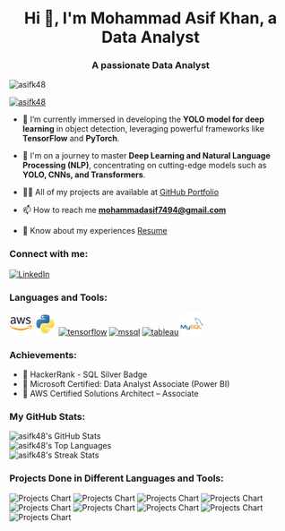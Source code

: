 <h1 align="center">Hi 👋, I'm Mohammad Asif Khan, a Data Analyst</h1>
<h3 align="center">A passionate Data Analyst</h3>

<p align="left"> <img src="https://komarev.com/ghpvc/?username=asifk48&label=Profile%20views&color=0e75b6&style=flat" alt="asifk48" /> </p>

<p align="left"> <a href="https://github.com/ryo-ma/github-profile-trophy"><img src="https://github-profile-trophy.vercel.app/?username=asifk48&theme=onedark&no-frame=true&row=1&column=4&margin-w=15&margin-h=15" alt="asifk48" /></a> </p>

- 🔭 I’m currently immersed in developing the **YOLO model for deep learning** in object detection, leveraging powerful frameworks like **TensorFlow** and **PyTorch**.

- 🌱 I'm on a journey to master **Deep Learning and Natural Language Processing (NLP)**, concentrating on cutting-edge models such as **YOLO, CNNs, and Transformers**.

- 👨‍💻 All of my projects are available at [GitHub Portfolio](https://github.com/asifk48)

- 📫 How to reach me **mohammadasif7494@gmail.com**

- 📄 Know about my experiences [Resume](https://drive.google.com/file/d/your-resume-link/view?usp=sharing)

<h3 align="left">Connect with me:</h3>
<p align="left">
  <a href="https://linkedin.com/in/mohammad-asif-khan-a3089a24a" target="blank"><img align="center" src="https://raw.githubusercontent.com/rahuldkjain/github-profile-readme-generator/master/src/images/icons/Social/linked-in-alt.svg" alt="LinkedIn" height="30" width="40" /></a>
</p>

<h3 align="left">Languages and Tools:</h3>
<p align="left">
  <a href="https://aws.amazon.com" target="_blank" rel="noreferrer"><img src="https://raw.githubusercontent.com/devicons/devicon/master/icons/amazonwebservices/amazonwebservices-original-wordmark.svg" alt="aws" width="40" height="40" /></a>
  <a href="https://www.python.org" target="_blank" rel="noreferrer"><img src="https://raw.githubusercontent.com/devicons/devicon/master/icons/python/python-original.svg" alt="python" width="40" height="40" /></a>
  <a href="https://www.tensorflow.org/" target="_blank" rel="noreferrer"><img src="https://www.vectorlogo.zone/logos/tensorflow/tensorflow-icon.svg" alt="tensorflow" width="40" height="40" /></a>
  <a href="https://www.microsoft.com/en-us/sql-server" target="_blank" rel="noreferrer"><img src="https://www.svgrepo.com/show/303229/microsoft-sql-server-logo.svg" alt="mssql" width="40" height="40" /></a>
  <a href="https://tableau.com/" target="_blank" rel="noreferrer"><img src="https://www.vectorlogo.zone/logos/tableau/tableau-wordmark.svg" alt="tableau" width="40" height="40" /></a>
  <a href="https://www.mysql.com/" target="_blank" rel="noreferrer"><img src="https://raw.githubusercontent.com/devicons/devicon/master/icons/mysql/mysql-original-wordmark.svg" alt="mysql" width="40" height="40" /></a>
</p>

<h3 align="left">Achievements:</h3>
<ul>
  <li>🏅 HackerRank - SQL Silver Badge</li>
  <li>🏅 Microsoft Certified: Data Analyst Associate (Power BI)</li>
  <li>🏅 AWS Certified Solutions Architect – Associate</li>
</ul>

<h3 align="left">My GitHub Stats:</h3>
<p align="left">
  <div>
    <img src="https://github-readme-stats.vercel.app/api?username=asifk48&show_icons=true&theme=radical" alt="asifk48's GitHub Stats" />
  </div>
  <div>
    <img src="https://github-readme-stats.vercel.app/api/top-langs/?username=asifk48&layout=compact&show_icons=true&theme=radical" alt="asifk48's Top Languages" />
  </div>
  <div>
    <img src="https://github-readme-streak-stats.herokuapp.com/?user=asifk48&theme=radical" alt="asifk48's Streak Stats" />
  </div>
</p>

<h3 align="left">Projects Done in Different Languages and Tools:</h3>

![Projects Chart](https://img.shields.io/badge/Python-14-brightgreen?style=flat&logo=python&logoColor=white)
![Projects Chart](https://img.shields.io/badge/PowerBI-11-brightgreen?style=flat&logo=powerbi&logoColor=white)
![Projects Chart](https://img.shields.io/badge/Excel-17-brightgreen?style=flat&logo=excel&logoColor=white)
![Projects Chart](https://img.shields.io/badge/Tableau-12-brightgreen?style=flat&logo=tableau&logoColor=white)
![Projects Chart](https://img.shields.io/badge/SQL-15-brightgreen?style=flat&logo=postgresql&logoColor=white)
![Projects Chart](https://img.shields.io/badge/HTML-4-brightgreen?style=flat&logo=html5&logoColor=white)
![Projects Chart](https://img.shields.io/badge/CSS-3-brightgreen?style=flat&logo=css3&logoColor=white)
![Projects Chart](https://img.shields.io/badge/JavaScript-5-brightgreen?style=flat&logo=javascript&logoColor=white)
![Projects Chart](https://img.shields.io/badge/PHP-2-brightgreen?style=flat&logo=php&logoColor=white)
